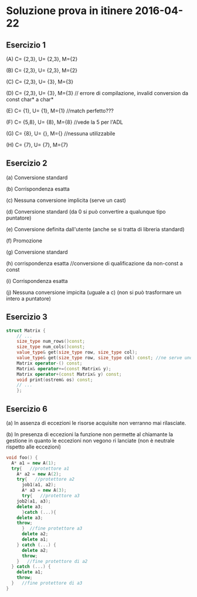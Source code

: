 # Soluzione prova in itinere 2016-04-22

## Esercizio 1

(A)
C= {2,3}, U= {2,3}, M={2}

(B)
C= {2,3}, U= {2,3}, M={2}

(C)
C= {2,3}, U= {3}, M={3}

(D)
C= {2,3}, U= {3}, M={3} // errore di compilazione, invalid conversion da const char* a char*

(E)
C= {1}, U= {1}, M={1} //match perfetto???

(F)
C= {5,8}, U= {8}, M={8}  //vede la 5 per l'ADL

(G)
C= {8}, U= {}, M={}  //nessuna utilizzabile

(H)
C= {7}, U= {7}, M={7}

## Esercizio 2

(a) Conversione standard

(b) Corrispondenza  esatta

(c) Nessuna conversione implicita (serve un cast)

(d) Conversione standard (da 0 si può convertire a qualunque tipo puntatore)

(e) Conversione definita dall'utente (anche se si tratta di libreria standard)

(f) Promozione

(g) Conversione standard

(h) corrispondenza esatta //conversione di qualificazione da non-const a const

(i) Corrispondenza esatta

(j) Nessuna conversione impicita (uguale a c) (non si può trasformare un intero a puntatore)

## Esercizio 3

```c++
struct Matrix { 
	// ... 
	size_type num_rows()const; 
	size_type num_cols()const; 
	value_type& get(size_type row, size_type col); 
	value_type& get(size_type row, size_type col) const; //ne serve uno che consente la modifica e uno const
	Matrix operator-() const; 
	Matrix& operator+=(const Matrix& y); 
	Matrix operator+(const Matrix& y) const; 
	void print(ostrem& os) const; 
	// ... 
	};
```

## Esercizio 6

(a) In assenza di eccezioni le risorse acquisite non verranno mai rilasciate.

(b) In presenza di eccezioni la funzione non permette al chiamante la gestione
in quanto le eccezioni non vegono ri lanciate (non è neutrale rispetto alle eccezioni)

```c++
void foo() { 
  A* a1 = new A(1); 
  try{   //protettore a1
    A* a2 = new A(2); 
    try{   //protettore a2
      job1(a1, a2);
      A* a3 = new A(3);
      try{   //protettore a3
	job2(a1, a3); 	
	delete a3;
      }catch (...){
	delete a3;
	throw;
      }  //fine protettore a3
      delete a2; 
      delete a1;
    } catch (...) {
      delete a2;
      throw;
    }   //fine protettore di a2
  } catch (...) {
    delete a1;
    throw;
  }   //fine protettore di a3
}
```